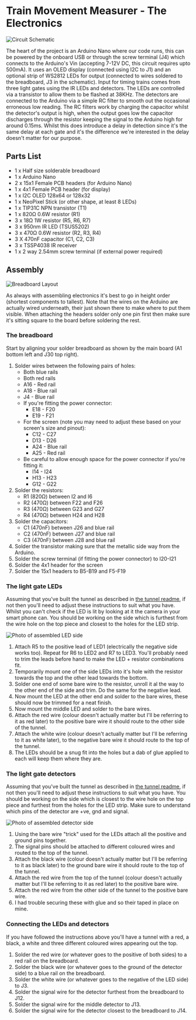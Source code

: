 ﻿# Train Movement Measurer - The Electronics

![Circuit Schematic](Schematic.png)

The heart of the project is an Arduino Nano where our code runs, this can be powered by the onboard USB or through the screw terminal (J4) which connects to the Arduino's Vin (accepting 7-12V DC, this circuit requires upto 500mA).
It uses an OLED display (connected using I2C to J1) and an optional strip of WS2812 LEDs for output (connected to wires soldered to the breadboard, J3 in the schematic).
Input for timing trains comes from three light gates using the IR LEDs and detectors. The LEDs are controlled via a transistor to allow them to be flashed at 38KHz. The detectors are connected to the Arduino via a simple RC filter to smooth out the occasional erroneous low reading.
The RC filters work by charging the capacitor whilst the detector's output is high, when the output goes low the capacitor discharges through the resistor keeping the signal to the Arduino high for around 0.15ms. Whilst this does introduce a delay in detection since it's the same delay at each gate and it's the difference we're interested in the delay doesn't matter for our purpose.

## Parts List

* 1 x Half size solderable breadboard
* 1 x Arduino Nano
* 2 x 15x1 Female PCB headers (for Arduino Nano)
* 1 x 4x1 Female PCB header (for display)
* 1 x I2C OLED 128x64 or 128x32
* 1 x NeoPixel Stick (or other shape, at least 8 LEDs)
* 1 x TIP31C NPN transistor (T1)
* 1 x 820Ω 0.6W resistor (R1)
* 3 x 18Ω 1W resistor (R5, R6, R7)
* 3 x 950nm IR LED (TSUS5202)
* 3 x 470Ω 0.6W resistor (R2, R3, R4)
* 3 X 470nF capacitor (C1, C2, C3)
* 3 x TSSP4038 IR receiver
* 1 x 2 way 2.54mm screw terminal (if external power required)

## Assembly

![Breadboard Layout](BreadBoard.png)

As always with assembling electronics it's best to go in height order (shortest components to tallest). Note that the wires on the Arduino are actually wired underneath, their just shown there to make where to put them visible. When attaching the headers solder only one pin first then make sure it's sitting square to the board before soldering the rest.

### The breadboard

Start by aligning your solder breadboard as shown by the main board (A1 bottom left and J30 top right).
1. Solder wires between the following pairs of holes:
    * Both blue rails
    * Both red rails
    * A16 - Red rail
    * A18 - Blue rail
    * J4 - Blue rail
    * If you're fitting the power connector:
      * E18 - F20
      * E19 - F21
    * For the screen (note you may need to adjust these based on your screen's size and pinout):
      * C12 - C27
      * D13 - D26
      * A24 - Blue rail
      * A25 - Red rail
    * Be careful to allow enough space for the power connector if you're fitting it:
      * I14 - I24
      * H13 - H23
      * G12 - G22
2. Solder the resistors:
    * R1 (820Ω) between I2 and I6
    * R2 (470Ω) between F22 and F26
    * R3 (470Ω) between G23 and G27
    * R4 (470Ω) between H24 and H28
3. Solder the capacitors:
    * C1 (470nF) between J26 and blue rail
    * C2 (470nF) between J27 and blue rail
    * C3 (470nF) between J28 and blue rail
4. Solder the transistor making sure that the metallic side way from the Arduino.
5. Solder the screw terminal (if fitting the power connector) to I20-I21
6. Solder the 4x1 header for the screen
7. Solder the 15x1 headers to B5-B19 and F5-F19

### The light gate LEDs

Assuming that you've built the tunnel as described in [the tunnel readme](../Tunnel/README.md), if not then you'll need to adjust these instructions to suit what you have. Whilst you can't check if the LED is lit by looking at it the camera in your smart phone can. You should be working on the side which is furthest from the wire hole on the top piece and closest to the holes for the LED strip.

![Photo of assembled LED side](AssembledLedSide.jpg)

1. Attach R5 to the positive lead of LED1 (electrically the negative side works too). Repeat for R6 to LED2 and R7 to LED3. You'll probably need to trim the leads before hand to make the LED + resistor combinations fit.
2. Temporarily mount one of the side LEDs into it's hole with the resistor towards the top and the other lead towards the bottom.
3. Solder one end of some bare wire to the resistor, unroll it al the way to the other end of the side and trim. Do the same for the negative lead.
4. Now mount the LED at the other end and solder to the bare wires, these should now be trimmed for a neat finish.
5. Now mount the middle LED and solder to the bare wires.
6. Attach the red wire (colour doesn't actually matter but I'll be referring to it as red later) to the positive bare wire it should route to the other side of the tunnel.
7. Attach the white wire (colour doesn't actually matter but I'll be referring to it as white later), to the negative bare wire it should route to the top of the tunnel.
8. The LEDs should be a snug fit into the holes but a dab of glue applied to each will keep them where they are.

### The light gate detectors

Assuming that you've built the tunnel as described in [the tunnel readme](../Tunnel/README.md), if not then you'll need to adjust these instructions to suit what you have. You should be working on the side which is closest to the wire hole on the top piece and furthest from the holes for the LED strip. Make sure to understand which pins of the detector are +ve, gnd and signal.

![Photo of assembled detector side](AssembledDetectorSide.jpg)

1. Using the bare wire "trick" used for the LEDs attach all the positive and ground pins together.
2. The signal pins should be attached to different coloured wires and routed to the top of the tunnel.
3. Attach the black wire (colour doesn't actually matter but I'll be referring to it as black later) to the ground bare wire it should route to the top of the tunnel.
4. Attach the red wire from the top of the tunnel (colour doesn't actually matter but I'll be referring to it as red later) to the positive bare wire.
5. Attach the red wire from the other side of the tunnel to the positive bare wire.
6. I had trouble securing these with glue and so their taped in place on mine.

### Connecting the LEDs and detectors

If you have followed the instructions above you'll have a tunnel with a red, a black, a white and three different coloured wires appearing out the top.

1. Solder the red wire (or whatever goes to the positive of both sides) to a red rail on the breadboard.
2. Solder the black wire (or whatever goes to the ground of the detector side) to a blue rail on the breadboard.
3. Solder the white wire (or whatever goes to the negative of the LED side) to J3.
4. Solder the signal wire for the detector furthest from the breadboard to J12.
5. Solder the signal wire for the middle detector to J13.
6. Solder the signal wire for the detector closest to the breadboard to J14.
